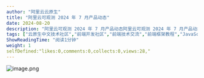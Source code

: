 ```yaml
---
author: "阿里云云原生"
title: "阿里云可观测 2024 年 7 月产品动态"
date: 2024-08-20
description: "阿里云可观测 2024 年 7 月产品动态阿里云可观测 2024 年 7 月产品动态阿里云可观测 2024 年 7 月产品动态"
tags: ["云原生中文技术社区","前端开发社区","前端技术交流","前端框架教程","JavaScript 学习资源","CSS 技巧与最佳实践","HTML5 最新动态","前端工程师职业发展","开源前端项目","前端技术趋势"]
ShowReadingTime: "阅读1分钟"
weight: 1
selfDefined:"likes:0,comments:0,collects:0,views:28,"
---
```

![image.png](/images/jueJin/511ffc378747429.png)
